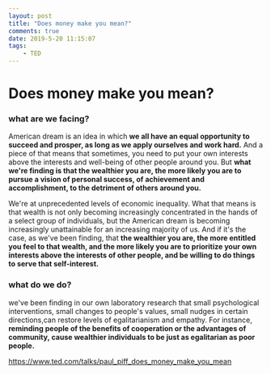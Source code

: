 ```yaml
---
layout: post
title: "Does money make you mean?"
comments: true
date: 2019-5-20 11:15:07
tags: 
	- TED
---
```

# Does money make you mean?

### what are we facing? 

American dream is an idea in which **we all have an equal opportunity to succeed and prosper, as long as we apply ourselves and work hard.** And a piece of that means that sometimes, you need to put your own interests above the interests and well-being of other people around you. But **what we're finding is that the wealthier you are, the more likely you are to pursue a vision of personal success, of achievement and accomplishment, to the detriment of others around you.**

<!--more--> 

We're at unprecedented levels of economic inequality. What that means is that wealth is not only becoming increasingly concentrated in the hands of a select group of individuals, but the American dream is becoming increasingly unattainable for an increasing majority of us. And if it's the case, as we've been finding, that **the wealthier you are, the more entitled you feel to that wealth, and the more likely you are to prioritize your own interests above the interests of other people, and be willing to do things to serve that self-interest.**

### what do we do? 

we've been finding in our own laboratory research that small psychological interventions, small changes to people's values, small nudges in certain directions,can restore levels of egalitarianism and empathy. For instance, **reminding people of the benefits of cooperation or the advantages of community, cause wealthier individuals to be just as egalitarian as poor people.** 

https://www.ted.com/talks/paul_piff_does_money_make_you_mean
